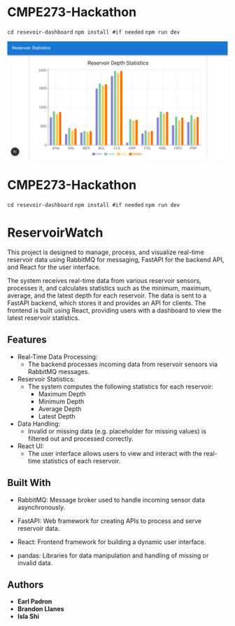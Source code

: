 # CMPE273-Hackathon

`cd resevoir-dashboard`
`npm install #if needed`
`npm run dev`

![Reservoir DashBoard](https://github.com/16bitsPixel/CMPE273-Hackathon/blob/main/Reservoir_Challenge/resources/Reservoir_Statistics.png)

# CMPE273-Hackathon

`cd resevoir-dashboard`
`npm install #if needed`
`npm run dev`

# ReservoirWatch

This project is designed to manage, process, and visualize real-time reservoir data using RabbitMQ for messaging, FastAPI for the backend API, and React for the user interface.

The system receives real-time data from various reservoir sensors, processes it, and calculates statistics such as the minimum, maximum, average, and the latest depth for each reservoir. The data is sent to a FastAPI backend, which stores it and provides an API for clients. The frontend is built using React, providing users with a dashboard to view the latest reservoir statistics.

## Features

- Real-Time Data Processing:
   - The backend processes incoming data from reservoir sensors via RabbitMQ messages.
- Reservoir Statistics:
    - The system computes the following statistics for each reservoir:
      - Maximum Depth
      - Minimum Depth
      - Average Depth
      - Latest Depth
- Data Handling:
   - Invalid or missing data (e.g. placeholder for missing values) is filtered out and processed correctly.
- React UI:
  - The user interface allows users to view and interact with the real-time statistics of each reservoir.

## Built With

* RabbitMQ: Message broker used to handle incoming sensor data asynchronously.

* FastAPI: Web framework for creating APIs to process and serve reservoir data.

* React: Frontend framework for building a dynamic user interface.

* pandas: Libraries for data manipulation and handling of missing or invalid data.

## Authors

* **Earl Padron**
* **Brandon Llanes**
* **Isla Shi**


